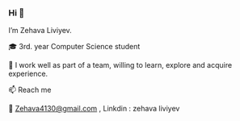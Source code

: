### Hi 👋 

I’m Zehava Liviyev. 

🎓 3rd. year Computer Science student

💪 I work well as part of a team, willing to learn, explore and acquire experience.


📫 Reach me 

 📧 Zehava4130@gmail.com ,  Linkdin : zehava liviyev
